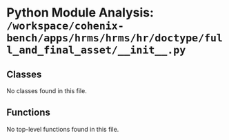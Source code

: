 # Python Module Analysis: `/workspace/cohenix-bench/apps/hrms/hrms/hr/doctype/full_and_final_asset/__init__.py`

## Classes

No classes found in this file.


## Functions

No top-level functions found in this file.
